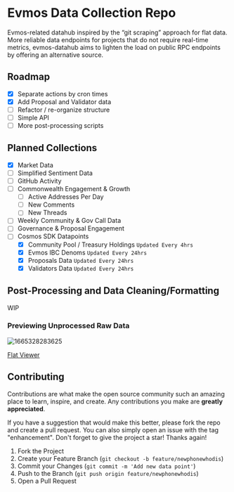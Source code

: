 # Evmos Data Collection Repo

Evmos-related datahub inspired by the “git scraping” approach for flat data. More reliable data endpoints for projects that do not require real-time metrics, evmos-datahub aims to lighten the load on public RPC endpoints by offering an alternative source.

<!-- ROADMAP -->
## Roadmap

- [x] Separate actions by cron times
- [x] Add Proposal and Validator data
- [ ] Refactor / re-organize structure 
- [ ] Simple API
- [ ] More post-processing scripts

## Planned Collections
- [x] Market Data 
- [ ] Simplified Sentiment Data
- [ ] GitHub Activity
- [ ] Commonwealth Engagement & Growth
    - [ ] Active Addresses Per Day
    - [ ] New Comments
    - [ ] New Threads
- [ ] Weekly Community & Gov Call Data 
- [ ] Governance & Proposal Engagement
- [ ] Cosmos SDK Datapoints
    - [x] Community Pool / Treasury Holdings `Updated Every 4hrs`
    - [x] Evmos IBC Denoms `Updated Every 24hrs`
    - [x] Proposals Data `Updated Every 24hrs`
    - [x] Validators Data `Updated Every 24hrs`

## Post-Processing and Data Cleaning/Formatting

WIP

### Previewing Unprocessed Raw Data

![1665328283625](https://user-images.githubusercontent.com/16395727/194764536-6b976a09-a3bc-432d-b411-e494dfec87fe.png)

[Flat Viewer](https://flatgithub.com/EvmosGov/evmos-datahub?filename=evmos-market-1h-unprocessed.json&sha=dfaa7a8f9c85af51c7afbabf3df8f34320830bdb&tab=market_cap_rank)



<!-- CONTRIBUTING -->
## Contributing

Contributions are what make the open source community such an amazing place to learn, inspire, and create. Any contributions you make are **greatly appreciated**.

If you have a suggestion that would make this better, please fork the repo and create a pull request. You can also simply open an issue with the tag "enhancement".
Don't forget to give the project a star! Thanks again!

1. Fork the Project
2. Create your Feature Branch (`git checkout -b feature/newphonewhodis`)
3. Commit your Changes (`git commit -m 'Add new data point'`)
4. Push to the Branch (`git push origin feature/newphonewhodis`)
5. Open a Pull Request
